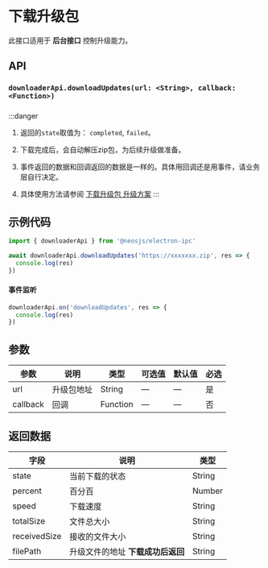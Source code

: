 # 下载升级包

此接口适用于 **后台接口** 控制升级能力。


## API
### `downloaderApi.downloadUpdates(url: <String>, callback: <Function>)`
### 

:::danger
1. 返回的`state`取值为： `completed`, `failed`。

2. 下载完成后，会自动解压zip包，为后续升级做准备。

3. 事件返回的数据和回调返回的数据是一样的。具体用回调还是用事件，请业务层自行决定。

4. 具体使用方法请参阅 [下载升级包 升级方案](/updater/download.html)
:::

## 示例代码
```js
import { downloaderApi } from '@neosjs/electron-ipc'

await downloaderApi.downloadUpdates('https://xxxxxxx.zip', res => {
  console.log(res)
})
```

####  事件监听
```js
downloaderApi.on('downloadUpdates', res => {
  console.log(res)
})
```

## 参数

| 参数 | 说明    | 类型   | 可选值 | 默认值 |必选 |
| ---- | ------- | ------ | ------ | ------ | ------ |
| url | 升级包地址 | String | —      | —      | 是      |
| callback | 回调 | Function | —      | —      | 否      |

## 返回数据

| 字段 | 说明    | 类型   | 
| ---- | ------- | ------ | 
| state | 当前下载的状态 | String |
| percent | 百分百 | Number | 
| speed | 下载速度 | String | 
| totalSize | 文件总大小 | String | 
| receivedSize | 接收的文件大小 | String | 
| filePath | 升级文件的地址 **下载成功后返回** | String | 

